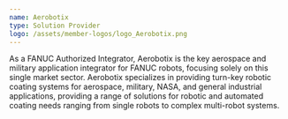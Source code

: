 ```yaml
---
name: Aerobotix
type: Solution Provider
logo: /assets/member-logos/logo_Aerobotix.png
---
```

As a FANUC Authorized Integrator, Aerobotix is the key aerospace and military application integrator for FANUC robots, focusing solely on this single market sector. Aerobotix specializes in providing turn-key robotic coating systems for aerospace, military, NASA, and general industrial applications, providing a range of solutions for robotic and automated coating needs ranging from single robots to complex multi-robot systems.